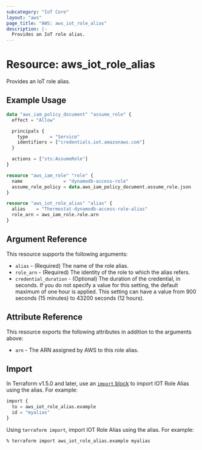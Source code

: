 ```yaml
---
subcategory: "IoT Core"
layout: "aws"
page_title: "AWS: aws_iot_role_alias"
description: |-
  Provides an IoT role alias.
---
```


# Resource: aws_iot_role_alias

Provides an IoT role alias.

## Example Usage

```terraform
data "aws_iam_policy_document" "assume_role" {
  effect = "Allow"

  principals {
    type        = "Service"
    identifiers = ["credentials.iot.amazonaws.com"]
  }

  actions = ["sts:AssumeRole"]
}

resource "aws_iam_role" "role" {
  name               = "dynamodb-access-role"
  assume_role_policy = data.aws_iam_policy_document.assume_role.json
}

resource "aws_iot_role_alias" "alias" {
  alias    = "Thermostat-dynamodb-access-role-alias"
  role_arn = aws_iam_role.role.arn
}
```

## Argument Reference

This resource supports the following arguments:

* `alias` - (Required) The name of the role alias.
* `role_arn` - (Required) The identity of the role to which the alias refers.
* `credential_duration` - (Optional) The duration of the credential, in seconds. If you do not specify a value for this setting, the default maximum of one hour is applied. This setting can have a value from 900 seconds (15 minutes) to 43200 seconds (12 hours).

## Attribute Reference

This resource exports the following attributes in addition to the arguments above:

* `arn` - The ARN assigned by AWS to this role alias.

## Import

In Terraform v1.5.0 and later, use an [`import` block](https://developer.hashicorp.com/terraform/language/import) to import IOT Role Alias using the alias. For example:

```terraform
import {
  to = aws_iot_role_alias.example
  id = "myalias"
}
```

Using `terraform import`, import IOT Role Alias using the alias. For example:

```console
% terraform import aws_iot_role_alias.example myalias
```
